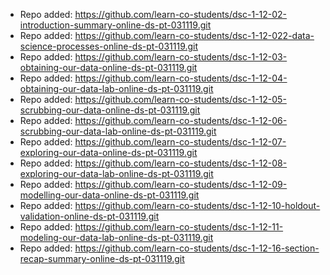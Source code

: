 
- Repo added: https://github.com/learn-co-students/dsc-1-12-02-introduction-summary-online-ds-pt-031119.git
- Repo added: https://github.com/learn-co-students/dsc-1-12-022-data-science-processes-online-ds-pt-031119.git
- Repo added: https://github.com/learn-co-students/dsc-1-12-03-obtaining-our-data-online-ds-pt-031119.git
- Repo added: https://github.com/learn-co-students/dsc-1-12-04-obtaining-our-data-lab-online-ds-pt-031119.git
- Repo added: https://github.com/learn-co-students/dsc-1-12-05-scrubbing-our-data-online-ds-pt-031119.git
- Repo added: https://github.com/learn-co-students/dsc-1-12-06-scrubbing-our-data-lab-online-ds-pt-031119.git
- Repo added: https://github.com/learn-co-students/dsc-1-12-07-exploring-our-data-online-ds-pt-031119.git
- Repo added: https://github.com/learn-co-students/dsc-1-12-08-exploring-our-data-lab-online-ds-pt-031119.git
- Repo added: https://github.com/learn-co-students/dsc-1-12-09-modelling-our-data-online-ds-pt-031119.git
- Repo added: https://github.com/learn-co-students/dsc-1-12-10-holdout-validation-online-ds-pt-031119.git
- Repo added: https://github.com/learn-co-students/dsc-1-12-11-modeling-our-data-lab-online-ds-pt-031119.git
- Repo added: https://github.com/learn-co-students/dsc-1-12-16-section-recap-summary-online-ds-pt-031119.git